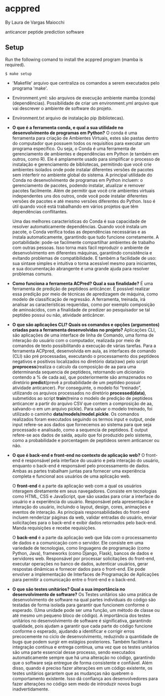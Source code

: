 # acppred

By Laura de Vargas Maiocchi

anticancer peptide prediction software

## Setup

Run the following comand to install the acppred program (mamba is required).

```
$ make setup
```

- 'Makefile' arquivo que centraliza os comandos a serem executados pelo programa 'make'.
- Environment.yml: são arquivos de execução ambiente mamba (conda) (dependências). Possibilidade de criar um environment.yml arquivo que vai descrever o ambiente de software do projeto. 
- Environment.txt arquivo de instalação pip (bibliotecas).
  
- **O que é a ferramenta conda, e qual a sua utilidade no desenvolvimento de programas em Python?**
    O conda é uma ferramenta para criação de Ambientes Virtuais, estes são pastas dentro do computador que possuem todos os requisitios para executar um programa específico. Ou seja, o Conda é uma ferramenta de gerenciamento de ambientes e dependências em Python (e também em outros, como R). Ele é amplamente usado para simplificar o processo de instalação e gerenciamento de bibliotecas, permitindo que você crie ambientes isolados onde pode instalar diferentes versões de pacotes sem interferir no ambiente global do sistema. A principal utilidade do Conda no desenvolvimento de programas em Python incluem: o gerenciamento de pacotes, podendo instalar, atualizar e remover pacotes facilmente. Além de permitir que você crie ambientes virtuais independentes uns dos outros, onde você pode instalar diferentes versões de pacotes e até mesmo versões diferentes do Python. Isso é útil quando você está trabalhando em vários projetos que têm dependências conflitantes.

  Uma das melhores características do Conda é sua capacidade de resolver automaticamente dependências. Quando você instala um pacote, o Conda verifica todas as dependências necessárias e as instala automaticamente, garantindo que tudo funcione corretamente. A portabilidade: pode-se facilmente compartilhar ambientes de trabalho com outras pessoas. Isso torna mais fácil reproduzir o ambiente de desenvolvimento em diferentes máquinas, garantindo consistência e evitando problemas de compatibilidade. E também a facilidade de uso: sua sintaxe simples e intuitiva o torna acessível mesmo para iniciantes, e sua documentação abrangente é uma grande ajuda para resolver problemas comuns.

- **Como funciona a ferramenta ACPred? Qual a sua finalidade?**
  É uma ferramenta de predição de peptídeos anticâncer. É possível realizar essa predição por meio de técnicas de apredizagem de máquina, como modelo de classificação de regressão. A ferramenta, treinada, irá analisar as características requeridas, como por exemplo composição de aminoácidos, com a finalidade de predizer ao pesquisador se tal peptídeo possui ou não, atividade anticâncer.

- **O que são aplicações CLI? Quais os comandos e opções (argumentos) criadas para a ferramenta desenvolvidas no projeto?**
   Aplicações CLI, são aplicações de uma interface de linha de Comando, uma forma de interação do usuário com o computador, realizada por meio de comandos de texto possibilitando a execução de várias tarefas. Para a ferramenta ACPpred, desenvolvida em aula, as interfaces de comando (CLI) são pré processadas, executando o processamento dos peptídeos negativos e positivos localizados no diretório data(raw) pelo script **preprocess**(realiza o calculo da composição de aa para uma determinanda sequencia de peptídeos, retornando um dicionário contendo a % de cada aa), que posteriormente são armazenados no diretório **predict**(prevê a probabilidade de um peptídeo possuir atividade anticancer). Por conseguinte, o modelo foi "treinado", utilizando os arquivos processados no diretório **processed(data)**, submetidos ao script **train**(treina o modelo de predição de peptídeos anticancer a partir do arquivo CSV que contem a comprosição de aa, salvando-o em um arquivo pickle). Para salvar o modelo treinado, foi utilizado o caminho **data/models/model.pickle**.
  Os comandos realizados foram executados seguindo os termos input e output, onde input refere-se aos dados que fornecemos ao sistema para que seja processado e analisado, como a sequencia de peptídeos. E output refere-se aos dados de saída, aquilo que foi produzido pelo sistema, como a probabilidade e porcentagem de peptídeos serem anticancer ou não.

- **O que é back-end e front-end no contexto de aplicação web?**
  O front-end é responsável pela interface do usuário e pela interação do usuário, enquanto o back-end é responsável pelo processamento de dados. Ambas as partes trabalham juntas para fornecer uma experiência completa e funcional aos usuários de uma aplicação web.

  O **front-end** é a parte da aplicação web com a qual os usuários interagem diretamente em seus navegadores. Consiste em tecnologias como HTML, CSS e JavaScript, que são usadas para criar a interface do usuário e a experiência do usuário. Responsável pela apresentação e interação do usuário, incluindo o layout, design, cores, animações e eventos de interação. As principais responsabilidades do front-end incluem renderizar páginas da web, validar entradas do usuário, enviar solicitações para o back-end e exibir dados retornados pelo back-end. Manda requisições e recebe requisições.

  O **back-end** é a parte da aplicação web que lida com o processamento de dados e a comunicação com o servidor. Ele consiste em uma variedade de tecnologias, como linguagens de programação (como Python, Java), frameworks (como Django, Flask), bancos de dados e servidores web. Responsável por processar solicitações do front-end, executar operações no banco de dados, autenticar usuários, gerar respostas dinâmicas e fornecer dados para o front-end. Ele pode envolver a implementação de Interfaces de Programação de Aplicações para permitir a comunicação entre o front-end e o back-end.

- **O que são testes unitários? Qual a sua importância no desenvolvimento de software?**
  Os Testes unitários são uma prática de desenvolvimento de software na qual partes individuais do código são testadas de forma isolada para garantir que funcionem conforme o esperado. (Uma unidade pode ser uma função, um método de classe ou até mesmo um pequeno bloco de código).
  A importância dos testes unitários no desenvolvimento de software é significativa, garantindo qualidade, pois ajudam a garantir que cada parte do código funcione conforme o esperado, ajudando a identificar e corrigir erros precocemente no ciclo de desenvolvimento, reduzindo a quantidade de bugs que podem surgir em estágios posteriores. Também facilitam a integração contínua e entrega contínua, uma vez que os testes unitários são uma parte essencial desse processo, sendo executados automaticamente sempre que há uma alteração no código, garantindo que o software seja entregue de forma consistente e confiável. Além disso, quando é preciso fazer alterações em um código existente, os testes unitários garantem que as mudanças não quebrem o comportamento existente. Isso dá confiança aos desenvolvedores para fazer alterações no código sem medo de introduzir novos bugs inadvertidamente.






